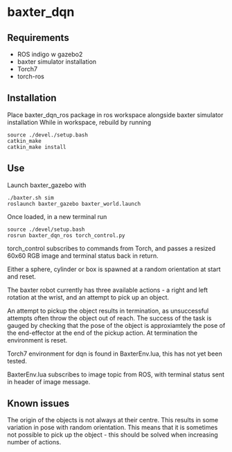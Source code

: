 # baxter_dqn

## Requirements
- ROS indigo w gazebo2
- baxter simulator installation
- Torch7
- torch-ros

## Installation
Place baxter_dqn_ros package in ros workspace alongside baxter simulator installation
While in workspace, rebuild by running
```
source ./devel./setup.bash
catkin_make
catkin_make install
```
## Use
Launch baxter_gazebo with 
```
./baxter.sh sim
roslaunch baxter_gazebo baxter_world.launch
```
Once loaded, in a new terminal run
```
source ./devel/setup.bash
rosrun baxter_dqn_ros torch_control.py
```
torch_control subscribes to commands from Torch, and passes a resized 60x60 RGB image and terminal status back in return. 

Either a sphere, cylinder or box is spawned at a random orientation at start and reset.

The baxter robot currently has three available actions - a right and left rotation at the wrist, and an attempt to pick up an object. 

An attempt to pickup the object results in termination, as unsuccessful attempts often throw the object out of reach. The success of the task is gauged by checking that the pose of the object is approxiamtely the pose of the end-effector at the end of the pickup action. At termination the environment is reset.

Torch7 environment for dqn is found in BaxterEnv.lua, this has not yet been tested.

BaxterEnv.lua subscribes to image topic from ROS, with terminal status sent in header of image message. 

## Known issues
The origin of the objects is not always at their centre. This results in some variation in pose with random orientation. This means that it is sometimes not possible to pick up the object - this should be solved when increasing number of actions.
